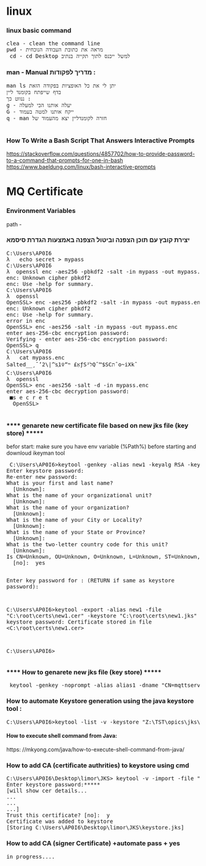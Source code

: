 # linux
<h3>linux basic command </h3>
<pre>
clea - clean the command line
pwd - מראה את כתובת העבודה הנוכחית 
 cd - cd Desktop למשל ייכנס לתוך תקייה בנתיב 
</pre>


<h3>   man - Manual מדריך לפקודות  : </h3>
<pre>
man ls יתן לי את כל האופציות בפקודה הזאת 
בדף שייפתח בקומנד ליין 
ננווט כך : 
g - יעלה אותנו הכי למעלה 
G - ייקח אותנו למטה בעמוד 
q - man חזרה לקומנדליין יצא מהעמוד של 

</pre>

<h3>  How To Write a Bash Script That Answers Interactive Prompts</h3>

https://stackoverflow.com/questions/4857702/how-to-provide-password-to-a-command-that-prompts-for-one-in-bash
https://www.baeldung.com/linux/bash-interactive-prompts




# MQ Certificate

<h3>  Environment Variables </h3>
path - 

<h3>  יצירת קובץ עם תוכן הצפנה וביטול הצפנה באמצעות הגדרת סיסמא  </h3>
<!-- https://www.golinuxcloud.com/generate-self-signed-certificate-openssl/  -->
<pre>
C:\Users\AP0I6
λ   echo secret > mypass
C:\Users\AP0I6
λ  openssl enc -aes256 -pbkdf2 -salt -in mypass -out mypass.enc
enc: Unknown cipher pbkdf2
enc: Use -help for summary.
C:\Users\AP0I6
λ  openssl
OpenSSL> enc -aes256 -pbkdf2 -salt -in mypass -out mypass.enc
enc: Unknown cipher pbkdf2
enc: Use -help for summary.
error in enc
OpenSSL> enc -aes256 -salt -in mypass -out mypass.enc
enter aes-256-cbc encryption password:
Verifying - enter aes-256-cbc encryption password:
OpenSSL> q
C:\Users\AP0I6
λ   cat mypass.enc
Salted__¸¯’2\|^ֿsֻאְ£ ײ“♀1‏ƒSל²Qˆ™$SCתˆo~iXkˆ
C:\Users\AP0I6
λ  openssl
OpenSSL> enc -aes256 -salt -d -in mypass.enc
enter aes-256-cbc decryption password:
 ■s e c r e t
  OpenSSL>
 </pre>
 
 
 <h3>  **** genarete new certificate file based on new jks file  (key store) *****</h3>
befor start:  make sure you have env variable (%Path%) before starting and downloud ikeyman tool 
<!-- https://www.youtube.com/watch?v=JKzGY-k7Kxs  -->
 <pre>
 C:\Users\AP0I6>keytool -genkey -alias new1 -keyalg RSA -keystore "C:\root\certs\new1.jks"
Enter keystore password:
Re-enter new password:
What is your first and last name?
  [Unknown]:
What is the name of your organizational unit?
  [Unknown]:
What is the name of your organization?
  [Unknown]:
What is the name of your City or Locality?
  [Unknown]:
What is the name of your State or Province?
  [Unknown]:
What is the two-letter country code for this unit?
  [Unknown]:
Is CN=Unknown, OU=Unknown, O=Unknown, L=Unknown, ST=Unknown, C=Unknown correct? (type "yes" or "no")
  [no]:  yes

Enter key password for <new1>:
        (RETURN if same as keystore password):

C:\Users\AP0I6>keytool -export -alias new1 -file "C:\root\certs\new1.cer" -keystore "C:\root\certs\new1.jks"
Enter keystore password:
Certificate stored in file <C:\root\certs\new1.cer>

C:\Users\AP0I6>
 </pre>
 
 <h3>  **** How to genarete new jks file  (key store) *****</h3>
 <pre> keytool -genkey -noprompt -alias alias1 -dname "CN=mqttserver.ibm.com, OU=ID, O=IBM, L=Hursley, S=Hants, C=GB" -keystore keystore.jks -storepass password -keypass password </pre>
 
 
 
 <h3> How to automate Keystore generation using the java keystore tool : </h3>
 <pre>C:\Users\AP0I6>keytool -list -v -keystore "Z:\TST\opics\jks\opics\TST_opics.jks"  -("jks file position") </pre>
 
  <h4> How to execute shell command from Java: </h4>
  https: //mkyong.com/java/how-to-execute-shell-command-from-java/
 

<!--  <h3>  (CSR) certificate בקשת החתמת תעודה </h3> -->
<!-- https://www.golinuxcloud.com/things-to-consider-when-creating-csr-openssl/ -->
<!--<h4>  Certificate Signing Request </h4>-->

 <h3> How to add CA (certificate authrities) to keystore using cmd </h3>
<pre>
C:\Users\AP0I6\Desktop\limor\JKS> keytool -v -import -file "C:\Users\someMorePath\CerNameYouWantToInsert.cer" -alias giveHereAnyName -keystore "C:\Users\AP0I6\Desktop\limor\JKS\keystore.jks"
Enter keystore password:*****
[will show cer details...
...
...
...]
Trust this certificate? [no]:  y
Certificate was added to keystore
[Storing C:\Users\AP0I6\Desktop\limor\JKS\keystore.jks]
</pre>

 <h3> How to add CA (signer Certificate) +automate pass + yes </h3>
<pre>
in progress....
</pre>

